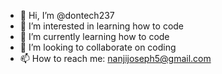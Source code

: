 - 👋 Hi, I’m @dontech237
- 👀 I’m interested in learning how to code
- 🌱 I’m currently learning how to code
- 💞️ I’m looking to collaborate on coding
- 📫 How to reach me: nanjijoseph5@gmail.com

<!---
dontech237/dontech237 is a ✨ special ✨ repository because its `README.md` (this file) appears on your GitHub profile.
You can click the Preview link to take a look at your changes.
--->
